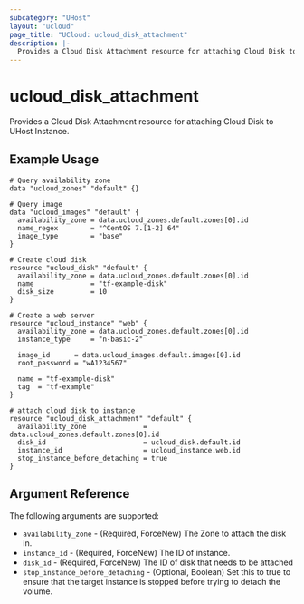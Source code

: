 ```yaml
---
subcategory: "UHost"
layout: "ucloud"
page_title: "UCloud: ucloud_disk_attachment"
description: |-
  Provides a Cloud Disk Attachment resource for attaching Cloud Disk to UHost Instance.
---
```


# ucloud_disk_attachment

Provides a Cloud Disk Attachment resource for attaching Cloud Disk to UHost Instance.

## Example Usage

```hcl
# Query availability zone
data "ucloud_zones" "default" {}

# Query image
data "ucloud_images" "default" {
  availability_zone = data.ucloud_zones.default.zones[0].id
  name_regex        = "^CentOS 7.[1-2] 64"
  image_type        = "base"
}

# Create cloud disk
resource "ucloud_disk" "default" {
  availability_zone = data.ucloud_zones.default.zones[0].id
  name              = "tf-example-disk"
  disk_size         = 10
}

# Create a web server
resource "ucloud_instance" "web" {
  availability_zone = data.ucloud_zones.default.zones[0].id
  instance_type     = "n-basic-2"

  image_id      = data.ucloud_images.default.images[0].id
  root_password = "wA1234567"

  name = "tf-example-disk"
  tag  = "tf-example"
}

# attach cloud disk to instance
resource "ucloud_disk_attachment" "default" {
  availability_zone              = data.ucloud_zones.default.zones[0].id
  disk_id                        = ucloud_disk.default.id
  instance_id                    = ucloud_instance.web.id
  stop_instance_before_detaching = true
}
```

## Argument Reference

The following arguments are supported:

* `availability_zone` - (Required, ForceNew) The Zone to attach the disk in.
* `instance_id` - (Required, ForceNew) The ID of instance.
* `disk_id` - (Required, ForceNew) The ID of disk that needs to be attached
* `stop_instance_before_detaching` - (Optional, Boolean) Set this to true to ensure that the target instance is stopped
  before trying to detach the volume.